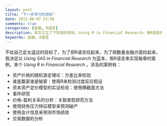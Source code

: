 ```yaml
---
layout: post
title: "下一步学习的目标"
date: 2012-06-07 23:58
comments: true
categories: [金融, R语言]
description: 本文订立了下阶段的目标，Using R in Financial Research，用R语言做金融分析
keywords: 金融, R语言
---
```



不给自己定太遥远的目标了，为了把R语言捡起来，为了把数量金融方面捡起来，我决定以 *Using SAS in Financial Research* 为蓝本，用R语言来实现每章的案例，来个 *Using R in Financial Research* 。涉及的案例有：

- 资产价格的随机游走理论：方差比率检验
- 谁是赢家谁是输家：使用R来检验过度反应假设
- 资本资产定价模型的实证检验：使用横截面方法
- 事件研究
- 价格-盈利关系的分析：关联类型研究方法
- 使用财务压力特征模型来预测破产
- 使用会计信息来预测市场绩效
- 交易数据的分析
